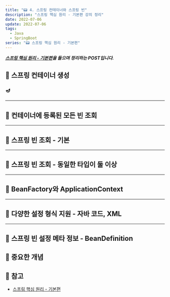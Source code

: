 ```yaml
---
title: "📟 4. 스프링 컨테이너와 스프링 빈"
description: "스프링 핵심 원리 - 기본편 강의 정리"
date: 2022-07-06
update: 2022-07-06
tags:
  - Java
  - SpringBoot
series: "📟 스프링 핵심 원리 - 기본편"
---
```


<em><strong>[스프링 핵심 원리 - 기본편](https://www.inflearn.com/course/%EC%8A%A4%ED%94%84%EB%A7%81-%ED%95%B5%EC%8B%AC-%EC%9B%90%EB%A6%AC-%EA%B8%B0%EB%B3%B8%ED%8E%B8/dashboard)을 들으며 정리하는 POST입니다.</strong></em>

## 🎯 스프링 컨테이너 생성

### 🪔 

---

## 🎯 컨테이너에 등록된 모든 빈 조회

---

## 🎯 스프링 빈 조회 - 기본

---

## 🎯 스프링 빈 조회 - 동일한 타입이 둘 이상

---

## 🎯 BeanFactory와 ApplicationContext

---

## 🎯 다양한 설정 형식 지원 - 자바 코드, XML

---

## 🎯 스프링 빈 설정 메타 정보 - BeanDefinition


## 📌 중요한 개념


## 📕 참고
- [스프링 핵심 원리 - 기본편](https://www.inflearn.com/course/%EC%8A%A4%ED%94%84%EB%A7%81-%ED%95%B5%EC%8B%AC-%EC%9B%90%EB%A6%AC-%EA%B8%B0%EB%B3%B8%ED%8E%B8/dashboard)